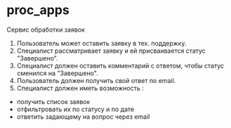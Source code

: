 # proc_apps
Сервис обработки заявок

<ol>
 	<li>Пользователь может оставить заявку в тех. поддержку.</li>
 	<li>Специалист рассматривает заявку и ей присваивается статус "Завершено".</li>
 	<li>Специалист должен оставить комментарий с ответом, чтобы статус сменился на "Завершено".</li>
 	<li>Пользователь должен получить свой ответ по email.</li>
 	<li>Специалист должен иметь возможность :</li>
</ol>
<ul>
 	<li>получить список заявок</li>
 	<li>отфильтровать их по статусу и по дате</li>
 	<li>ответить задающему на вопрос через email</li>
</ul>

